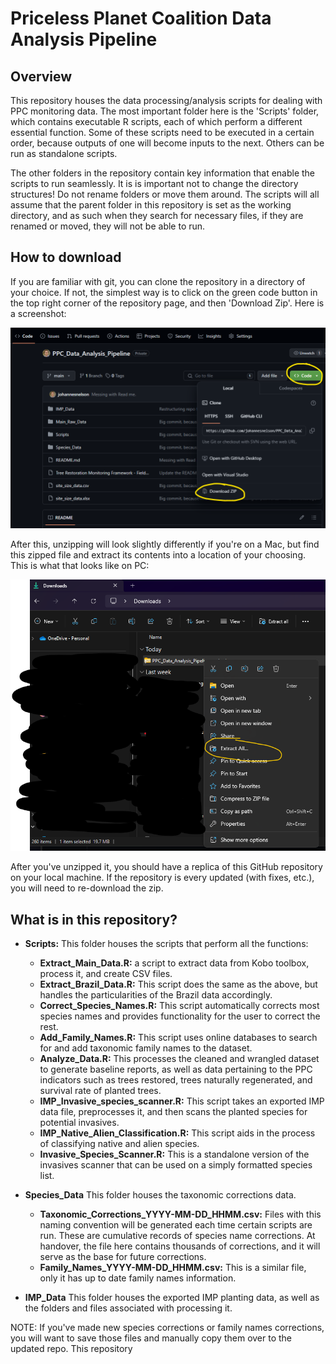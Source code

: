 # Priceless Planet Coalition Data Analysis Pipeline

## Overview
This repository houses the data processing/analysis scripts for dealing with PPC
monitoring data. The most important folder here is the 'Scripts' folder, which 
contains executable R scripts, each of which perform a different essential function.
Some of these scripts need to be executed in a certain order, because outputs of
one will become inputs to the next. Others can be run as standalone scripts. 

The other folders in the repository contain key information that enable the scripts
to run seamlessly. It is is important not to change the directory structures! Do
not rename folders or move them around. The scripts will all assume that the parent
folder in this repository is set as the working directory, and as such when they
search for necessary files, if they are renamed or moved, they will not be able to
run.


## How to download
If you are familiar with git, you can clone the repository in a directory of your 
choice. If not, the simplest way is to click on the green code button in the top
right corner of the repository page, and then 'Download Zip'. Here is a screenshot:

![Example Image](images/download_instructions_1.png)


After this, unzipping will look slightly differently if you're on a Mac, but find
this zipped file and extract its contents into a location of your choosing. This
is what that looks like on PC:

![Example Image](images/download_instructions_2.png)

After you've unzipped it, you should have a replica of this GitHub repository on
your local machine. If the repository is every updated (with fixes, etc.), you 
will need to re-download the zip. 


## What is in this repository?

* **Scripts:** This folder houses the scripts that perform all the functions:
  * **Extract_Main_Data.R:** a script to extract data from Kobo toolbox, process it, 
  and create CSV files.
  * **Extract_Brazil_Data.R:** This script does the same as the above, but handles the
  particularities of the Brazil data accordingly. 
  * **Correct_Species_Names.R:** This script automatically corrects most species names
  and provides functionality for the user to correct the rest.
  * **Add_Family_Names.R:** This script uses online databases to search for and add
  taxonomic family names to the dataset.
  * **Analyze_Data.R:** This processes the cleaned and wrangled dataset to generate
  baseline reports, as well as data pertaining to the PPC indicators such as 
  trees restored, trees naturally regenerated, and survival rate of planted trees.
  * **IMP_Invasive_species_scanner.R:** This script takes an exported IMP data file, 
  preprocesses it, and then scans the planted species for potential invasives.
  * **IMP_Native_Alien_Classification.R:** This script aids in the process of 
  classifying native and alien species.
  * **Invasive_Species_Scanner.R:** This is a standalone version of the invasives 
  scanner that can be used on a simply formatted species list.
  
  
* **Species_Data** This folder houses the taxonomic corrections data.
  * **Taxonomic_Corrections_YYYY-MM-DD_HHMM.csv:** Files with this naming convention
  will be generated each time certain scripts are run. These are cumulative records
  of species name corrections. At handover, the file here contains thousands of corrections,
  and it will serve as the base for future corrections. 
  * **Family_Names_YYYY-MM-DD_HHMM.csv:** This is a similar file, only it has up
  to date family names information.

* **IMP_Data** This folder houses the exported IMP planting data, as well as the
folders and files associated with processing it.
  


NOTE: If you've made new species corrections or family names corrections, you 
will want to save those files and manually copy them over to the updated repo.
This repository